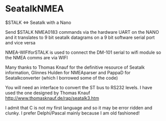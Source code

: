 # SeatalkNMEA
$STALK &lt;=> Seatalk with a Nano

Send $STALK NMEA0183 commands via the hardware UART on the NANO and it translates to 9 bit seatalk datagrams on a 9 bit software serial port and vice versa

NMEA-WIFIforSTALK is used to connect the DM-101 serial to wifi module so the NMEA comms are via WIFI

Many thanks to Thomas Knauf for the definitive resource of Seatalk information, Glinnes Hulden for NMEAparser and PappaD for Seatalkconverter (which I borrowed some of the code)

You will need an interface to convert the ST bus to RS232 levels.  I have used the one designed by Thomas Knauf http://www.thomasknauf.de/rap/seatalk3.htm

I admit that C is not my first language and so it may be error ridden and clunky.  I prefer Delphi/Pascal mainly because I am old fashioned!

